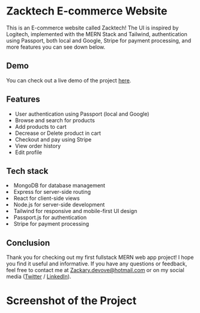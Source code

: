 <h1>Zacktech E-commerce Website</h1>
This is an E-commerce website called Zacktech! The UI is inspired by Logitech, implemented with the MERN Stack and Tailwind, authentication using Passport, both local and Google, Stripe for payment processing, and more features you can see down below.

<h2>Demo</h2>
You can check out a live demo of the project <a href="https://ecom-app-server.vercel.app/" target="_blank">here</a>.

<h2>Features</h2>
<ul>
<li>User authentication using Passport (local and Google)</li>
<li>Browse and search for products</li>
<li>Add products to cart</li>
<li>Decrease or Delete product in cart</li>
<li>Checkout and pay using Stripe</li>
<li>View order history</li>
<li>Edit profile</li>
</ul>

<h2>Tech stack</h2>
<li>MongoDB for database management</li>
<li>Express for server-side routing</li>
<li>React for client-side views</li>
<li>Node.js for server-side development</li>
<li>Tailwind for responsive and mobile-first UI design</li>
<li>Passport.js for authentication</li>
<li>Stripe for payment processing</li>

<h2>Conclusion</h2>

Thank you for checking out my first fullstack MERN web app project! I hope you find it useful and informative. If you have any questions or feedback, feel free to contact me at Zackary.devove@hotmail.com or on my social media (<a href='https://twitter.com/ZackaryDevove'>Twitter</a> / <a href='https://www.linkedin.com/in/zackarydevove/'>LinkedIn</a>).

<h1>Screenshot of the Project</h1>

